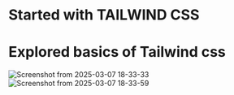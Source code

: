 # Started with TAILWIND CSS
# Explored basics of Tailwind css

![Screenshot from 2025-03-07 18-33-33](https://github.com/user-attachments/assets/a10482b8-96c4-4c6f-bb46-9c7fca2af9c6)
![Screenshot from 2025-03-07 18-33-59](https://github.com/user-attachments/assets/d1bb5782-e0ec-431d-82c0-d2e9686a97c5)
